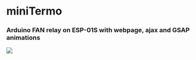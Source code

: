 # miniTermo
 ### Arduino FAN relay on  ESP-01S with webpage, ajax and GSAP animations


![](miniTerm.jpg)